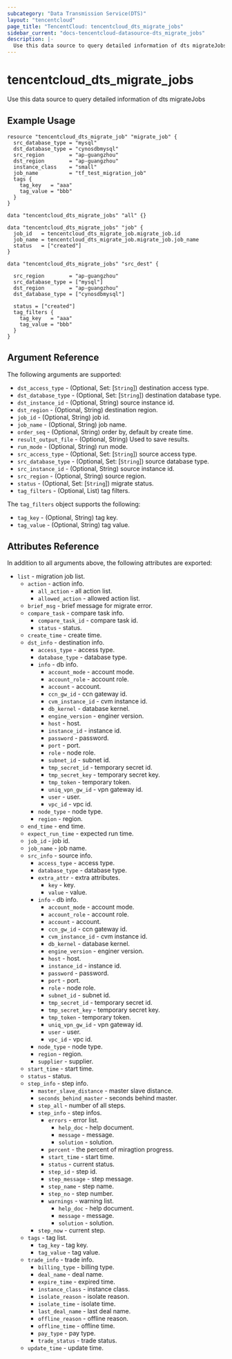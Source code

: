 ```yaml
---
subcategory: "Data Transmission Service(DTS)"
layout: "tencentcloud"
page_title: "TencentCloud: tencentcloud_dts_migrate_jobs"
sidebar_current: "docs-tencentcloud-datasource-dts_migrate_jobs"
description: |-
  Use this data source to query detailed information of dts migrateJobs
---
```


# tencentcloud_dts_migrate_jobs

Use this data source to query detailed information of dts migrateJobs

## Example Usage

```hcl
resource "tencentcloud_dts_migrate_job" "migrate_job" {
  src_database_type = "mysql"
  dst_database_type = "cynosdbmysql"
  src_region        = "ap-guangzhou"
  dst_region        = "ap-guangzhou"
  instance_class    = "small"
  job_name          = "tf_test_migration_job"
  tags {
    tag_key   = "aaa"
    tag_value = "bbb"
  }
}

data "tencentcloud_dts_migrate_jobs" "all" {}

data "tencentcloud_dts_migrate_jobs" "job" {
  job_id   = tencentcloud_dts_migrate_job.migrate_job.id
  job_name = tencentcloud_dts_migrate_job.migrate_job.job_name
  status   = ["created"]
}

data "tencentcloud_dts_migrate_jobs" "src_dest" {

  src_region        = "ap-guangzhou"
  src_database_type = ["mysql"]
  dst_region        = "ap-guangzhou"
  dst_database_type = ["cynosdbmysql"]

  status = ["created"]
  tag_filters {
    tag_key   = "aaa"
    tag_value = "bbb"
  }
}
```

## Argument Reference

The following arguments are supported:

* `dst_access_type` - (Optional, Set: [`String`]) destination access type.
* `dst_database_type` - (Optional, Set: [`String`]) destination database type.
* `dst_instance_id` - (Optional, String) source instance id.
* `dst_region` - (Optional, String) destination region.
* `job_id` - (Optional, String) job id.
* `job_name` - (Optional, String) job name.
* `order_seq` - (Optional, String) order by, default by create time.
* `result_output_file` - (Optional, String) Used to save results.
* `run_mode` - (Optional, String) run mode.
* `src_access_type` - (Optional, Set: [`String`]) source access type.
* `src_database_type` - (Optional, Set: [`String`]) source database type.
* `src_instance_id` - (Optional, String) source instance id.
* `src_region` - (Optional, String) source region.
* `status` - (Optional, Set: [`String`]) migrate status.
* `tag_filters` - (Optional, List) tag filters.

The `tag_filters` object supports the following:

* `tag_key` - (Optional, String) tag key.
* `tag_value` - (Optional, String) tag value.

## Attributes Reference

In addition to all arguments above, the following attributes are exported:

* `list` - migration job list.
  * `action` - action info.
    * `all_action` - all action list.
    * `allowed_action` - allowed action list.
  * `brief_msg` - brief message for migrate error.
  * `compare_task` - compare task info.
    * `compare_task_id` - compare task id.
    * `status` - status.
  * `create_time` - create time.
  * `dst_info` - destination info.
    * `access_type` - access type.
    * `database_type` - database type.
    * `info` - db info.
      * `account_mode` - account mode.
      * `account_role` - account role.
      * `account` - account.
      * `ccn_gw_id` - ccn gateway id.
      * `cvm_instance_id` - cvm instance id.
      * `db_kernel` - database kernel.
      * `engine_version` - enginer version.
      * `host` - host.
      * `instance_id` - instance id.
      * `password` - password.
      * `port` - port.
      * `role` - node role.
      * `subnet_id` - subnet id.
      * `tmp_secret_id` - temporary secret id.
      * `tmp_secret_key` - temporary secret key.
      * `tmp_token` - temporary token.
      * `uniq_vpn_gw_id` - vpn gateway id.
      * `user` - user.
      * `vpc_id` - vpc id.
    * `node_type` - node type.
    * `region` - region.
  * `end_time` - end time.
  * `expect_run_time` - expected run time.
  * `job_id` - job id.
  * `job_name` - job name.
  * `src_info` - source info.
    * `access_type` - access type.
    * `database_type` - database type.
    * `extra_attr` - extra attributes.
      * `key` - key.
      * `value` - value.
    * `info` - db info.
      * `account_mode` - account mode.
      * `account_role` - account role.
      * `account` - account.
      * `ccn_gw_id` - ccn gateway id.
      * `cvm_instance_id` - cvm instance id.
      * `db_kernel` - database kernel.
      * `engine_version` - enginer version.
      * `host` - host.
      * `instance_id` - instance id.
      * `password` - password.
      * `port` - port.
      * `role` - node role.
      * `subnet_id` - subnet id.
      * `tmp_secret_id` - temporary secret id.
      * `tmp_secret_key` - temporary secret key.
      * `tmp_token` - temporary token.
      * `uniq_vpn_gw_id` - vpn gateway id.
      * `user` - user.
      * `vpc_id` - vpc id.
    * `node_type` - node type.
    * `region` - region.
    * `supplier` - supplier.
  * `start_time` - start time.
  * `status` - status.
  * `step_info` - step info.
    * `master_slave_distance` - master slave distance.
    * `seconds_behind_master` - seconds behind master.
    * `step_all` - number of all steps.
    * `step_info` - step infos.
      * `errors` - error list.
        * `help_doc` - help document.
        * `message` - message.
        * `solution` - solution.
      * `percent` - the percent of miragtion progress.
      * `start_time` - start time.
      * `status` - current status.
      * `step_id` - step id.
      * `step_message` - step message.
      * `step_name` - step name.
      * `step_no` - step number.
      * `warnings` - warning list.
        * `help_doc` - help document.
        * `message` - message.
        * `solution` - solution.
    * `step_now` - current step.
  * `tags` - tag list.
    * `tag_key` - tag key.
    * `tag_value` - tag value.
  * `trade_info` - trade info.
    * `billing_type` - billing type.
    * `deal_name` - deal name.
    * `expire_time` - expired time.
    * `instance_class` - instance class.
    * `isolate_reason` - isolate reason.
    * `isolate_time` - isolate time.
    * `last_deal_name` - last deal name.
    * `offline_reason` - offline reason.
    * `offline_time` - offline time.
    * `pay_type` - pay type.
    * `trade_status` - trade status.
  * `update_time` - update time.


